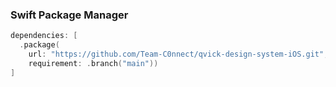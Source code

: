 ### Swift Package Manager
```swift
dependencies: [
  .package(
    url: "https://github.com/Team-C0nnect/qvick-design-system-iOS.git",
    requirement: .branch("main"))
]
```
